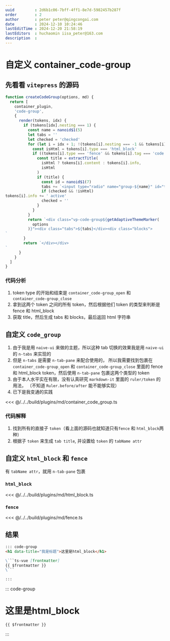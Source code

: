 ```yaml
---
uuid         : 2d6b1c06-7bff-4ff1-8e7d-5982457b287f
order        : 2
author       : peter peter@qingcongai.com
date         : 2024-12-10 10:24:46
lastEditTime : 2024-12-20 21:58:19
lastEditors  : huchaomin iisa_peter@163.com
description  :
---
```

# 自定义 container_code-group

## 先看看 `vitepress` 的源码

```js
function createCodeGroup(options, md) {
  return [
    container_plugin,
    'code-group',
    {
      render(tokens, idx) {
        if (tokens[idx].nesting === 1) {
          const name = nanoid$1(5)
          let tabs = ''
          let checked = 'checked'
          for (let i = idx + 1; !(tokens[i].nesting === -1 && tokens[i].type === 'container_code-group_close'); ++i) {
            const isHtml = tokens[i].type === 'html_block'
            if ((tokens[i].type === 'fence' && tokens[i].tag === 'code') || isHtml) {
              const title = extractTitle(
                isHtml ? tokens[i].content : tokens[i].info,
                isHtml
              )
              if (title) {
                const id = nanoid$1(7)
                tabs += `<input type="radio" name="group-${name}" id="tab-${id}" ${checked}><label data-title="${md.utils.escapeHtml(title)}" for="tab-${id}">${title}</label>`
                if (checked && !isHtml)
tokens[i].info += ' active'
                checked = ''
              }
            }
          }
          return `<div class="vp-code-group${getAdaptiveThemeMarker(
            options
          )}"><div class="tabs">${tabs}</div><div class="blocks">
`
        }
        return `</div></div>
`
      }
    }
  ]
}
```

### 代码分析

1. token type 的开始和结束是 `container_code-group_open` 和 `container_code-group_close`
2. 拿到这两个 token 之间的所有 token，然后根据他们 token 的类型来判断是 fence 和 html_block
3. 获取 title，然后生成 tabs 和 blocks，最后返回 html 字符串

## 自定义 `code_group`

1. 由于我是用 `naive-ui` 来做的主题，所以这种 tab 切换的效果我是用 `naive-ui` 的 `n-tabs` 来实现的
2. 但是 `n-tabs` 是需要 `n-tab-pane` 来配合使用的，
  所以我需要找到包裹在 `container_code-group_open` 和 `container_code-group_close`
  里面的 fence 和 html_block token，然后使用 `n-tab-pane` 包裹这两个类型的 token
3. 由于本人水平实在有限，没有认真研究 `markdown-it` 里面的 `ruler/token` 的用法，
  （不知道 `Ruler.before/after` 能不能够实现）
4. 已下是我变通的实践

<<< @/../../build/plugins/md/container_code_group.ts

### 代码解释

1. 找到所有的直接子 `token`（看上面的源码也就知道只有`fence` 和 `html_block`两种）
2. 根据子 `token` 来生成 `tab title`, 并设置给 `token` 的 `tabName attr`

## 自定义 `html_block` 和 `fence`

有 `tabName attr`，就用 `n-tab-pane` 包裹

### `html_block`

<<< @/../../build/plugins/md/html_block.ts

### `fence`

<<< @/../../build/plugins/md/fence.ts

## 结果

```md
::: code-group
<h1 data-title="我是标题">这里是html_block</h1>

\```ts-vue [frontmatter]
{{ $frontmatter }}
\```

:::
```

::: code-group

<h1 data-title="我是标题">这里是html_block</h1>

```ts-vue [frontmatter]
{{ $frontmatter }}
```

:::
